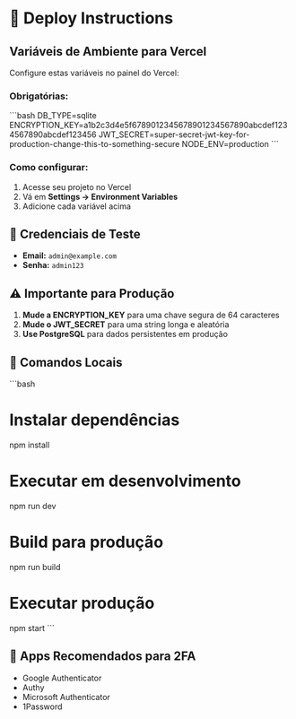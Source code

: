 # 🚀 Deploy Instructions

## Variáveis de Ambiente para Vercel

Configure estas variáveis no painel do Vercel:

### Obrigatórias:
\`\`\`bash
DB_TYPE=sqlite
ENCRYPTION_KEY=a1b2c3d4e5f6789012345678901234567890abcdef1234567890abcdef123456
JWT_SECRET=super-secret-jwt-key-for-production-change-this-to-something-secure
NODE_ENV=production
\`\`\`

### Como configurar:
1. Acesse seu projeto no Vercel
2. Vá em **Settings → Environment Variables**
3. Adicione cada variável acima

## 🔐 Credenciais de Teste

- **Email:** `admin@example.com`
- **Senha:** `admin123`

## ⚠️ Importante para Produção

1. **Mude a ENCRYPTION_KEY** para uma chave segura de 64 caracteres
2. **Mude o JWT_SECRET** para uma string longa e aleatória
3. **Use PostgreSQL** para dados persistentes em produção

## 🔧 Comandos Locais

\`\`\`bash
# Instalar dependências
npm install

# Executar em desenvolvimento
npm run dev

# Build para produção
npm run build

# Executar produção
npm start
\`\`\`

## 📱 Apps Recomendados para 2FA

- Google Authenticator
- Authy
- Microsoft Authenticator
- 1Password
